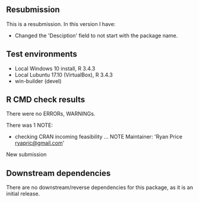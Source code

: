 ## Resubmission
This is a resubmission. In this version I have:

* Changed the 'Desciption' field to not start with the package name.

## Test environments
* Local Windows 10 install, R 3.4.3
* Local Lubuntu 17.10 (VirtualBox), R 3.4.3
* win-builder (devel)

## R CMD check results
There were no ERRORs, WARNINGs.

There was 1 NOTE:

* checking CRAN incoming feasibility ... NOTE
Maintainer: 'Ryan Price <ryapric@gmail.com>'

New submission

## Downstream dependencies
There are no downstream/reverse dependencies for this package, as it is an
initial release.
